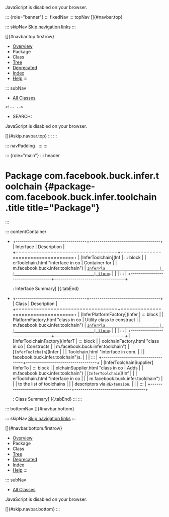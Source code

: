 <div>

JavaScript is disabled on your browser.

</div>

::: {role="banner"}
::: fixedNav
::: topNav
[]{#navbar.top}

::: skipNav
[Skip navigation links](#skip.navbar.top "Skip navigation links")
:::

[]{#navbar.top.firstrow}

-   [Overview](../../../../../index.html)
-   Package
-   Class
-   [Tree](package-tree.html)
-   [Deprecated](../../../../../deprecated-list.html)
-   [Index](../../../../../index-all.html)
-   [Help](../../../../../help-doc.html)
:::

::: subNav
-   [All Classes](../../../../../allclasses.html)

```{=html}
<!-- -->
```
-   SEARCH:

<div>

<div>

JavaScript is disabled on your browser.

</div>

</div>

[]{#skip.navbar.top}
:::
:::

::: navPadding
 
:::
:::

::: {role="main"}
::: header
# Package com.facebook.buck.infer.toolchain {#package-com.facebook.buck.infer.toolchain .title title="Package"}
:::

::: contentContainer
-   +-----------------------------------+-----------------------------------+
    | Interface                         | Description                       |
    +===================================+===================================+
    | [InferToolchain](Inf              | ::: block                         |
    | erToolchain.html "interface in co | Container for                     |
    | m.facebook.buck.infer.toolchain") | [`InferPla                        |
    |                                   | tform`](../InferPlatform.html "cl |
    |                                   | ass in com.facebook.buck.infer"). |
    |                                   | :::                               |
    +-----------------------------------+-----------------------------------+

    : Interface Summary[ ]{.tabEnd}

-   +-----------------------------------+-----------------------------------+
    | Class                             | Description                       |
    +===================================+===================================+
    | [InferPlatformFactory](Infer      | ::: block                         |
    | PlatformFactory.html "class in co | Utility class to construct        |
    | m.facebook.buck.infer.toolchain") | [`InferPla                        |
    |                                   | tform`](../InferPlatform.html "cl |
    |                                   | ass in com.facebook.buck.infer"). |
    |                                   | :::                               |
    +-----------------------------------+-----------------------------------+
    | [InferToolchainFactory](InferT    | ::: block                         |
    | oolchainFactory.html "class in co | Constructs                        |
    | m.facebook.buck.infer.toolchain") | [`InferToolchain`](Infer          |
    |                                   | Toolchain.html "interface in com. |
    |                                   | facebook.buck.infer.toolchain")s. |
    |                                   | :::                               |
    +-----------------------------------+-----------------------------------+
    | [InferToolchainSupplier](InferTo  | ::: block                         |
    | olchainSupplier.html "class in co | Adds                              |
    | m.facebook.buck.infer.toolchain") | [`InferToolchain`](Inf            |
    |                                   | erToolchain.html "interface in co |
    |                                   | m.facebook.buck.infer.toolchain") |
    |                                   | to the list of toolchains         |
    |                                   | descriptors via `@Extension`.     |
    |                                   | :::                               |
    +-----------------------------------+-----------------------------------+

    : Class Summary[ ]{.tabEnd}
:::
:::

::: bottomNav
[]{#navbar.bottom}

::: skipNav
[Skip navigation links](#skip.navbar.bottom "Skip navigation links")
:::

[]{#navbar.bottom.firstrow}

-   [Overview](../../../../../index.html)
-   Package
-   Class
-   [Tree](package-tree.html)
-   [Deprecated](../../../../../deprecated-list.html)
-   [Index](../../../../../index-all.html)
-   [Help](../../../../../help-doc.html)
:::

::: subNav
-   [All Classes](../../../../../allclasses.html)

<div>

<div>

JavaScript is disabled on your browser.

</div>

</div>

[]{#skip.navbar.bottom}
:::
